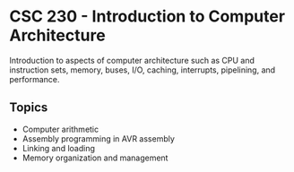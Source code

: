 # CSC 230 - Introduction to Computer Architecture

Introduction to aspects of computer architecture such as CPU and instruction sets, memory, buses, I/O, caching, interrupts, pipelining, and performance.

## Topics
- Computer arithmetic
- Assembly programming in AVR assembly
- Linking and loading
- Memory organization and management
